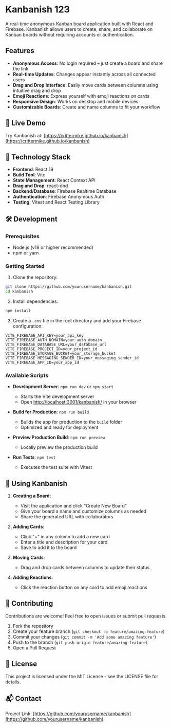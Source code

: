 # Kanbanish 123

A real-time anonymous Kanban board application built with React and Firebase. Kanbanish allows users to create, share, and collaborate on Kanban boards without requiring accounts or authentication.

## Features

- **Anonymous Access**: No login required – just create a board and share the link
- **Real-time Updates**: Changes appear instantly across all connected users
- **Drag and Drop Interface**: Easily move cards between columns using intuitive drag and drop
- **Emoji Reactions**: Express yourself with emoji reactions on cards
- **Responsive Design**: Works on desktop and mobile devices
- **Customizable Boards**: Create and name columns to fit your workflow

## 🚀 Live Demo

Try Kanbanish at: [https://crittermike.github.io/kanbanish](https://crittermike.github.io/kanbanish)

## 🔧 Technology Stack

- **Frontend**: React 19
- **Build Tool**: Vite
- **State Management**: React Context API
- **Drag and Drop**: react-dnd
- **Backend/Database**: Firebase Realtime Database
- **Authentication**: Firebase Anonymous Auth
- **Testing**: Vitest and React Testing Library

## 🛠️ Development

### Prerequisites

- Node.js (v18 or higher recommended)
- npm or yarn

### Getting Started

1. Clone the repository:

```bash
git clone https://github.com/yourusername/kanbanish.git
cd kanbanish
```

2. Install dependencies:

```bash
npm install
```

3. Create a `.env` file in the root directory and add your Firebase configuration:

```
VITE_FIREBASE_API_KEY=your_api_key
VITE_FIREBASE_AUTH_DOMAIN=your_auth_domain
VITE_FIREBASE_DATABASE_URL=your_database_url
VITE_FIREBASE_PROJECT_ID=your_project_id
VITE_FIREBASE_STORAGE_BUCKET=your_storage_bucket
VITE_FIREBASE_MESSAGING_SENDER_ID=your_messaging_sender_id
VITE_FIREBASE_APP_ID=your_app_id
```

### Available Scripts

- **Development Server**: `npm run dev` or `npm start`
  - Starts the Vite development server
  - Open [http://localhost:3001/kanbanish/](http://localhost:3001/kanbanish/) in your browser

- **Build for Production**: `npm run build`
  - Builds the app for production to the `build` folder
  - Optimized and ready for deployment

- **Preview Production Build**: `npm run preview`
  - Locally preview the production build

- **Run Tests**: `npm test`
  - Executes the test suite with Vitest

## 📱 Using Kanbanish

1. **Creating a Board**:
   - Visit the application and click "Create New Board"
   - Give your board a name and customize columns as needed
   - Share the generated URL with collaborators

2. **Adding Cards**:
   - Click "+" in any column to add a new card
   - Enter a title and description for your card
   - Save to add it to the board

3. **Moving Cards**:
   - Drag and drop cards between columns to update their status

4. **Adding Reactions**:
   - Click the reaction button on any card to add emoji reactions

## 🤝 Contributing

Contributions are welcome! Feel free to open issues or submit pull requests.

1. Fork the repository
2. Create your feature branch (`git checkout -b feature/amazing-feature`)
3. Commit your changes (`git commit -m 'Add some amazing feature'`)
4. Push to the branch (`git push origin feature/amazing-feature`)
5. Open a Pull Request

## 📄 License

This project is licensed under the MIT License - see the LICENSE file for details.

## 📬 Contact

Project Link: [https://github.com/yourusername/kanbanish](https://github.com/yourusername/kanbanish)
